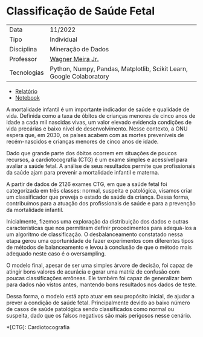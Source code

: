 # Classificação de Saúde Fetal

|  |  |
|------|------|
| Data | 11/2022 |
| Tipo | Individual |
| Disciplina | Mineração de Dados |
| Professor | [Wagner Meira Jr.](http://lattes.cnpq.br/9092587237114334) |
| Tecnologias | Python, Numpy, Pandas, Matplotlib, Scikit Learn, Google Colaboratory |

- [Relatório](saude_fetal/TP3_Relatorio_Helena_Pato.pdf)
- [Notebook](https://github.com/helenapato/helenapato.github.io/blob/main/projetos/saude_fetal/tp3-classificacao.ipynb)

A mortalidade infantil é um importante indicador de saúde e qualidade de vida. Definida como a taxa de óbitos de crianças menores de cinco anos de idade a cada mil nascidas vivas, um  valor  elevado  evidencia  condições  de  vida  precárias  e  baixo  nível  de  desenvolvimento. Nesse contexto, a ONU espera que, em 2030, os países acabem com as mortes preveníveis de recém-nascidos e crianças menores de cinco anos de idade.  

Dado  que  grande  parte  dos  óbitos  ocorrem  em  situações  de  poucos  recursos,  a cardiotocografia (CTG) é um exame simples e acessível para avaliar a saúde fetal. A análise de seus resultados permite que profissionais da saúde ajam para prevenir a mortalidade infantil e materna. 

A partir de dados de 2126 exames CTG,  em  que  a  saúde  fetal  foi  categorizada  em  três  classes:  normal, suspeita e patológica, visamos criar um classificador que preveja o estado de saúde da criança. Dessa forma, contribuímos para a atuação dos profissionais de saúde e para a prevenção da mortalidade infantil.

Inicialmente, fizemos uma exploração da distribuição dos dados e outras características que nos permitiram definir procedimentos para adequá-los a um algoritmo de classificação. O desbalanceamento constatado nessa etapa gerou uma oportunidade de fazer experimentos com diferentes tipos de métodos de balanceamento e levou à conclusão de que o método mais adequado neste caso é o oversampling. 

O modelo final, apesar de ser uma simples árvore de decisão, foi capaz de atingir bons valores  de  acurácia  e  gerar  uma  matriz  de  confusão  com  poucas  classificações  errôneas.  Ele 
também foi capaz de generalizar bem para dados não vistos antes, mantendo bons resultados nos dados de teste. 

Dessa  forma,  o  modelo  está  apto  atuar  em  seu  propósito  inicial,  de  ajudar  a  prever  a condição  de  saúde  fetal.  Principalmente  devido ao  baixo  número  de  casos  de  saúde patológica sendo classificados como normal ou suspeita, dado que os falsos negativos são mais perigosos nesse cenário.


*[CTG]: Cardiotocografia